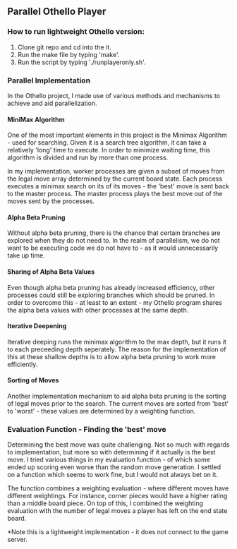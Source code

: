 ## Parallel Othello Player 
### How to run lightweight Othello version:

1. Clone git repo and cd into the it.  
2. Run the make file by typing 'make'.   
3. Run the script by typing './runplayeronly.sh'.  

### Parallel Implementation 
In the Othello project, I made use of various methods and mechanisms to achieve and aid parallelization. 

#### MiniMax Algorithm
One of the most important elements in this project is the Minimax Algorithm - used for searching. Given it is a search tree algorithm, it can take a relatively 'long' time to execute. In order to minimize waiting time, this algorithm is divided and run by more than one process.  

In my implementation, worker processes are given a subset of moves from the legal move array determined by the current board state. Each process executes a minimax search on its of its moves - the 'best' move is sent back to the master process. The master process plays the best move out of the moves sent by the processes.

#### Alpha Beta Pruning
Without alpha beta pruning, there is the chance that certain branches are explored when they do not need to. In the realm of parallelism, we do not want to be executing code we do not have to - as it would unnecessarily take up time. 

#### Sharing of Alpha Beta Values
Even though alpha beta pruning has already increased efficiency, other processes could still be exploring branches which should be pruned.
In order to overcome this - at least to an extent - my Othello program shares the alpha beta values with other processes at the same depth. 

#### Iterative Deepening
Iterative deeping runs the minimax algorithm to the max depth, but it runs it to each preceeding depth seperately. The reason for the implementation of this at these shallow depths is to allow alpha beta pruning to work more efficiently. 

#### Sorting of Moves
Another implementation mechanism to aid alpha beta pruning is the sorting of legal moves prior to the search. The current moves are sorted from 'best' to 'worst' - these values are determined by a weighting function. 

### Evaluation Function - Finding the 'best' move
Determining the best move was quite challenging. Not so much with regards to implementation, but more so with determining if it actually is the best move. I tried various things in my evaluation function - of which some ended up scoring even worse than the random move generation. I settled on a function which seems to work fine, but I would not always bet on it.

The function combines a weighting evaluation - where different moves have different weightings. For instance, corner pieces would have a higher rating than a middle board piece. On top of this, I combined the weighting evaluation with the number of legal moves a player has left on the end state board. 

*Note this is a lightweight implementation - it does not connect to the game server.







